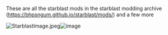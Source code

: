 These are all the starblast mods in the starblast modding archive (https://bhpsngum.github.io/starblast/mods/) and a few more

<img src="blob:chrome-untrusted://media-app/ed1aa349-3a58-447f-aae2-4f7d4b73415e" alt="StarblastImage.jpeg"/>![image](https://user-images.githubusercontent.com/79283292/110513071-a9719e00-80ba-11eb-8cc3-4152c59c4fe0.png)
